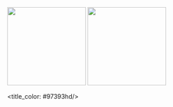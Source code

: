 
<img height="180em" src="https://github-readme-stats.vercel.app/api?username=Nevisk&show_icons=true&theme=tokyonight&include_all_commits=true&count_private=true"/>

<img height="180em" src="https://github-readme-stats.vercel.app/api/top-langs/?username=Nevisk&layout=compact&langs_count=7&theme=tokyonight"/>


<title_color: #97393hd/>